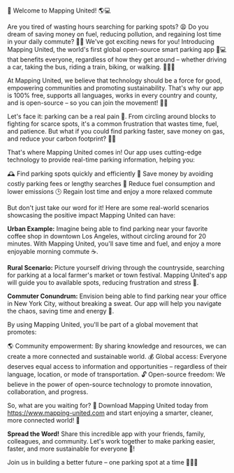 🚨 Welcome to Mapping United! 🌎💻

Are you tired of wasting hours searching for parking spots? 😩 Do you dream of saving money on fuel, reducing pollution, and regaining lost time in your daily commute? 💸👋 We've got exciting news for you! Introducing Mapping United, the world's first global open-source smart parking app 📱💻 that benefits everyone, regardless of how they get around – whether driving a car, taking the bus, riding a train, biking, or walking. 🚶‍♀️🚌

At Mapping United, we believe that technology should be a force for good, empowering communities and promoting sustainability. That's why our app is 100% free, supports all languages, works in every country and county, and is open-source – so you can join the movement! 💪🌟

Let's face it: parking can be a real pain 🤯. From circling around blocks to fighting for scarce spots, it's a common frustration that wastes time, fuel, and patience. But what if you could find parking faster, save money on gas, and reduce your carbon footprint? 🌳💨

That's where Mapping United comes in! Our app uses cutting-edge technology to provide real-time parking information, helping you:

🕰️ Find parking spots quickly and efficiently
💸 Save money by avoiding costly parking fees or lengthy searches
🚗 Reduce fuel consumption and lower emissions
🕒 Regain lost time and enjoy a more relaxed commute

But don't just take our word for it! Here are some real-world scenarios showcasing the positive impact Mapping United can have:

**Urban Example:** Imagine being able to find parking near your favorite coffee shop in downtown Los Angeles, without circling around for 20 minutes. With Mapping United, you'll save time and fuel, and enjoy a more enjoyable morning commute ☕️.

**Rural Scenario:** Picture yourself driving through the countryside, searching for parking at a local farmer's market or town festival. Mapping United's app will guide you to available spots, reducing frustration and stress 🌼.

**Commuter Conundrum:** Envision being able to find parking near your office in New York City, without breaking a sweat. Our app will help you navigate the chaos, saving time and energy 💪.

By using Mapping United, you'll be part of a global movement that promotes:

🌎 Community empowerment: By sharing knowledge and resources, we can create a more connected and sustainable world.
💰 Global access: Everyone deserves equal access to information and opportunities – regardless of their language, location, or mode of transportation.
🔓 Open-source freedom: We believe in the power of open-source technology to promote innovation, collaboration, and progress.

So, what are you waiting for? 🤔 Download Mapping United today from https://www.mapping-united.com and start enjoying a smarter, cleaner, more connected world! 👋

**Spread the Word!** Share this incredible app with your friends, family, colleagues, and community. Let's work together to make parking easier, faster, and more sustainable for everyone 🌟!

Join us in building a better future – one parking spot at a time 💪🏼💫